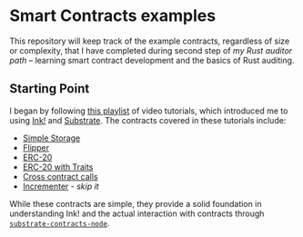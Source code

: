 # Smart Contracts examples

This repository will keep track of the example contracts, regardless of size or complexity, that I have completed during second step of _my Rust auditor path_ – learning smart contract development and the basics of Rust auditing.

## Starting Point

I began by following [this playlist](https://www.youtube.com/playlist?list=PL7mnz6eNKsYlLiLfhDKtVjdSb59cBZPVL) of video tutorials, which introduced me to using [Ink!](https://use.ink/) and [Substrate](https://docs.substrate.io/tutorials/smart-contracts). The contracts covered in these tutorials include:

- [Simple Storage](simple-storage)
- [Flipper](flipper)
- [ERC-20](erc-20)
- [ERC-20 with Traits](trait-erc-20)
- [Cross contract calls](cross-contract-calls)
- [Incrementer](incrementer) - _skip it_

While these contracts are simple, they provide a solid foundation in understanding Ink! and the actual interaction with contracts through [`substrate-contracts-node`](https://github.com/paritytech/substrate-contracts-node).
